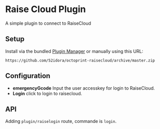 # Raise Cloud Plugin

A simple plugin to connect to RaiseCloud

## Setup

Install via the bundled [Plugin Manager](https://github.com/52idora/octoprint-raisecloud:-Plugin-Manager)
or manually using this URL:

    https://github.com/52idora/octoprint-raisecloud/archive/master.zip


## Configuration

- **emergencyGcode**
    Input the user accesskey for login to RaiseCloud.
- **Login** click to login to raisecloud.

## API

Adding `plugin/raiselogin` route, commande is `login`.
